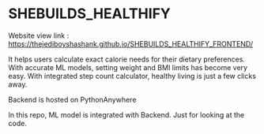 # SHEBUILDS_HEALTHIFY

Website view link : https://thejediboyshashank.github.io/SHEBUILDS_HEALTHIFY_FRONTEND/


It helps users calculate exact calorie needs for their dietary preferences. With accurate ML models, setting weight and BMI limits has become very easy. With integrated step count calculator, healthy living is just a few clicks away.

Backend is hosted on PythonAnywhere

In this repo, ML model is integrated with Backend. Just for looking at the code.
